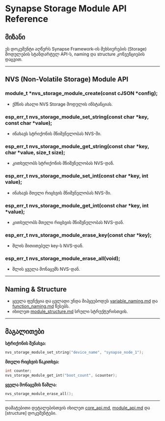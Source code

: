 # Synapse Storage Module API Reference

## მიზანი

ეს დოკუმენტი აღწერს Synapse Framework-ის მეხსიერების (Storage) მოდულების სტანდარტულ API-ს, naming და structure კონვენციების დაცვით.

---

## NVS (Non-Volatile Storage) Module API

### module_t *nvs_storage_module_create(const cJSON *config);
- ქმნის ახალი NVS Storage მოდულის ინსტანციას.

### esp_err_t nvs_storage_module_set_string(const char *key, const char *value);
- ინახავს სტრიქონის მნიშვნელობას NVS-ში.

### esp_err_t nvs_storage_module_get_string(const char *key, char *value, size_t size);
- კითხულობს სტრიქონის მნიშვნელობას NVS-დან.

### esp_err_t nvs_storage_module_set_int(const char *key, int value);
- ინახავს მთელი რიცხვის მნიშვნელობას NVS-ში.

### esp_err_t nvs_storage_module_get_int(const char *key, int *value);
- კითხულობს მთელი რიცხვის მნიშვნელობას NVS-დან.

### esp_err_t nvs_storage_module_erase_key(const char *key);
- შლის მითითებულ key-ს NVS-დან.

### esp_err_t nvs_storage_module_erase_all(void);
- შლის ყველა მონაცემს NVS-დან.

---

## Naming & Structure
- ყველა ფუნქცია და ცვლადი უნდა მიჰყვებოდეს [variable_naming.md](../convention/variable_naming.md) და [function_naming.md](../convention/function_naming.md) წესებს.
- იხილეთ [module_structure.md](../convention/module_structure.md) სრული სტრუქტურისთვის.

---

## მაგალითები

**სტრიქონის შენახვა:**
```c
nvs_storage_module_set_string("device_name", "synapse_node_1");
```

**მთელი რიცხვის წაკითხვა:**
```c
int counter;
nvs_storage_module_get_int("boot_count", &counter);
```

**ყველა მონაცემის წაშლა:**
```c
nvs_storage_module_erase_all();
```

---

დამატებითი დეტალებისთვის იხილეთ [core_api.md](core_api.md), [module_api.md](module_api.md) და [structure] დოკუმენტები.

